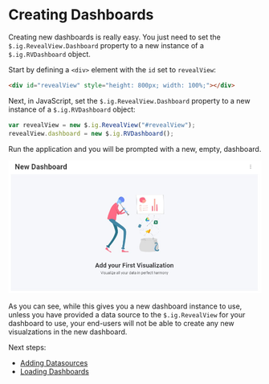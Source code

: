 # Creating Dashboards

Creating new dashboards is really easy. You just need to set the `$.ig.RevealView.Dashboard` property to a new instance of a `$.ig.RVDashboard` object.

Start by defining a `<div>` element with the `id` set to `revealView`:
```html
<div id="revealView" style="height: 800px; width: 100%;"></div>
```

Next, in JavaScript, set the `$.ig.RevealView.Dashboard` property to a new instance of a `$.ig.RVDashboard` object:
```javascript
var revealView = new $.ig.RevealView("#revealView");
revealView.dashboard = new $.ig.RVDashboard();
```

Run the application and you will be prompted with a new, empty, dashboard.

![](images/creating-dashboards.jpg)

As you can see, while this gives you a new dashboard instance to use, unless you have provided a data source to the `$.ig.RevealView` for your dashboard to use, your end-users will not be able to create any new visualzations in the new dashboard.

Next steps:
- [Adding Datasources](adding-data-sources/in-memory-data.md)
- [Loading Dashboards](loading-dashboards.md)